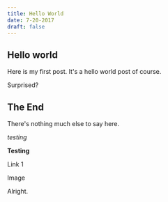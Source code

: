 ```yaml
---
title: Hello World
date: 7-20-2017
draft: false
---
```


## Hello world

Here is my first post. It's a hello world post of course.

Surprised?

## The End

There's nothing much else to say here.

_testing_

**Testing**

Link 1

Image

Alright.
